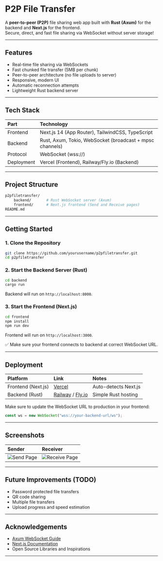# P2P File Transfer

A **peer-to-peer (P2P)** file sharing web app built with **Rust (Axum)** for the backend and **Next.js** for the frontend.  
Secure, direct, and fast file sharing via WebSocket without server storage!

---

## Features

- Real-time file sharing via WebSockets
- Fast chunked file transfer (5MB per chunk)
- Peer-to-peer architecture (no file uploads to server)
- Responsive, modern UI
- Automatic reconnection attempts
- Lightweight Rust backend server

---

## Tech Stack

| Part | Technology |
|:---|:---|
| Frontend | Next.js 14 (App Router), TailwindCSS, TypeScript |
| Backend | Rust, Axum, Tokio, WebSocket (broadcast + mpsc channels) |
| Protocol | WebSocket (wss://) |
| Deployment | Vercel (Frontend), Railway/Fly.io (Backend) |

---

## Project Structure

```bash
p2pfiletransfer/
    backend/       # Rust WebSocket server (Axum)
    frontend/      # Next.js frontend (Send and Receive pages)
README.md
```

---

## Getting Started

### 1. Clone the Repository

```bash
git clone https://github.com/yourusername/p2pfiletransfer.git
cd p2pfiletransfer
```

### 2. Start the Backend Server (Rust)

```bash
cd backend
cargo run
```

Backend will run on `http://localhost:8000`.

### 3. Start the Frontend (Next.js)

```bash
cd frontend
npm install
npm run dev
```

Frontend will run on `http://localhost:3000`.

✅ Make sure your frontend connects to backend at correct WebSocket URL.

---

## Deployment

| Platform | Link | Notes |
|:---|:---|:---|
| Frontend (Next.js) | [Vercel](https://vercel.com) | Auto-detects Next.js |
| Backend (Rust) | [Railway](https://railway.app) / [Fly.io](https://fly.io) | Simple Rust hosting |

Make sure to update the WebSocket URL to production in your frontend:

```ts
const ws = new WebSocket("wss://your-backend-url/ws");
```

---

## Screenshots

| Sender | Receiver |
|:---|:---|
| ![Send Page](link-to-sendpage-screenshot) | ![Receive Page](link-to-receivepage-screenshot) |

---

## Future Improvements (TODO)

- Password protected file transfers
- QR code sharing
- Multiple file transfers
- Upload progress and speed estimation

---

## Acknowledgements

- [Axum WebSocket Guide](https://docs.rs/axum/latest/axum/)
- [Next.js Documentation](https://nextjs.org/docs)
- Open Source Libraries and Inspirations

---
